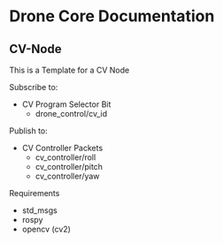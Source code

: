 # Drone Core Documentation

## CV-Node
This is a Template for a CV Node

Subscribe to:
- CV Program Selector Bit
    - drone_control/cv_id

Publish to:
- CV Controller Packets
    - cv_controller/roll
    - cv_controller/pitch
    - cv_controller/yaw

Requirements
- std_msgs
- rospy
- opencv (cv2)
